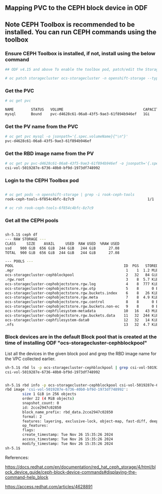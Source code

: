 
## Mapping PVC to the CEPH block device in ODF

## Note CEPH Toolbox is recommended to be installed. You can run CEPH commands using the toolbox

### Ensure CEPH Toolbox is installed, if not, install using the below command

```bash
## ODF v4.15 and above To enable the toolbox pod, patch/edit the StorageCluster CR like below:

# oc patch storagecluster ocs-storagecluster -n openshift-storage --type json --patch '[{ "op": "replace", "path": "/spec/enableCephTools", "value": true }]'
```

### Get the PVC

```bash
# oc get pvc

NAME        STATUS   VOLUME                                     CAPACITY   ACCESS MODES   STORAGECLASS                  VOLUMEATTRIBUTESCLASS   AGE
mysql       Bound    pvc-d4628c61-06a8-43f5-9ae3-61f894b946ef   1Gi        RWO            ocs-storagecluster-ceph-rbd   <unset>                 9d
```

### Get the PV name from the PVC

```bash
# oc get pvc mysql -o jsonpath='{.spec.volumeName}{"\n"}'
pvc-d4628c61-06a8-43f5-9ae3-61f894b946ef
```

### Get the RBD image name from the PV 

```bash
# oc get pv pvc-d4628c61-06a8-43f5-9ae3-61f894b946ef -o jsonpath='{.spec.csi.volumeAttributes.imageName}{"\n"}'
csi-vol-5019287e-6736-40b0-bf9d-1973df748992
```



### Login to the CEPH Toolbox pod

```bash

# oc get pods -n openshift-storage | grep -i rook-ceph-tools
rook-ceph-tools-6f854c4bfc-8z7c9                                  1/1     Running   0               22m

# oc rsh rook-ceph-tools-6f854c4bfc-8z7c9

```

### Get all the CEPH pools

```bash

sh-5.1$ ceph df
--- RAW STORAGE ---
CLASS     SIZE    AVAIL     USED  RAW USED  %RAW USED
ssd    900 GiB  656 GiB  244 GiB   244 GiB      27.08
TOTAL  900 GiB  656 GiB  244 GiB   244 GiB      27.08

--- POOLS ---
POOL                                                   ID  PGS   STORED  OBJECTS     USED  %USED  MAX AVAIL
.mgr                                                    1    1  1.2 MiB        2  3.6 MiB      0    174 GiB
ocs-storagecluster-cephblockpool                        2   32   84 GiB   31.20k  239 GiB  31.42    174 GiB
.rgw.root                                               3    8  5.7 KiB       17  192 KiB      0    174 GiB
ocs-storagecluster-cephobjectstore.rgw.log              4    8  777 KiB      341  4.1 MiB      0    174 GiB
ocs-storagecluster-cephobjectstore.rgw.otp              5    8      0 B        0      0 B      0    174 GiB
ocs-storagecluster-cephobjectstore.rgw.buckets.index    6    8   26 KiB       11   79 KiB      0    174 GiB
ocs-storagecluster-cephobjectstore.rgw.meta             7    8  4.9 KiB       17  150 KiB      0    174 GiB
ocs-storagecluster-cephobjectstore.rgw.control          8    8      0 B        8      0 B      0    174 GiB
ocs-storagecluster-cephobjectstore.rgw.buckets.non-ec   9    8      0 B        0      0 B      0    174 GiB
ocs-storagecluster-cephfilesystem-metadata             10   16   43 MiB       36  130 MiB   0.02    174 GiB
ocs-storagecluster-cephobjectstore.rgw.buckets.data    11   32  244 KiB       59  1.3 MiB      0    174 GiB
ocs-storagecluster-cephfilesystem-data0                12   32   14 KiB    1.01k   12 MiB      0    174 GiB
.nfs                                                   13   32  4.7 KiB        5   58 KiB      0    174 GiB

```

### Block devices are in the default Block pool that is created at the time of installing ODF "ocs-storagecluster-cephblockpool"

List all the devices in the given block pool and grep the RBD image name for the VPC collected earlier.

```bash
sh-5.1$ rbd ls -p ocs-storagecluster-cephblockpool | grep csi-vol-5019287e-6736-40b0-bf9d-1973df748992
csi-vol-5019287e-6736-40b0-bf9d-1973df748992


sh-5.1$ rbd info -p ocs-storagecluster-cephblockpool csi-vol-5019287e-6736-40b0-bf9d-1973df748992
rbd image 'csi-vol-5019287e-6736-40b0-bf9d-1973df748992':
        size 1 GiB in 256 objects
        order 22 (4 MiB objects)
        snapshot_count: 0
        id: 2cce2947c02850
        block_name_prefix: rbd_data.2cce2947c02850
        format: 2
        features: layering, exclusive-lock, object-map, fast-diff, deep-flatten
        op_features:
        flags:
        create_timestamp: Tue Nov 26 15:35:26 2024
        access_timestamp: Tue Nov 26 15:35:26 2024
        modify_timestamp: Tue Nov 26 15:35:26 2024
sh-5.1$
```


References:

https://docs.redhat.com/en/documentation/red_hat_ceph_storage/4/html/block_device_guide/ceph-block-device-commands#displaying-the-command-help_block

https://access.redhat.com/articles/4628891
